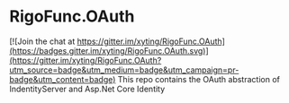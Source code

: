 # RigoFunc.OAuth

[![Join the chat at https://gitter.im/xyting/RigoFunc.OAuth](https://badges.gitter.im/xyting/RigoFunc.OAuth.svg)](https://gitter.im/xyting/RigoFunc.OAuth?utm_source=badge&utm_medium=badge&utm_campaign=pr-badge&utm_content=badge)
This repo contains the OAuth abstraction of IndentityServer and Asp.Net Core Identity
